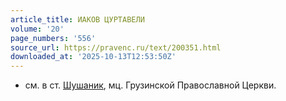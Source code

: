 ```yaml
---
article_title: ИАКОВ ЦУРТАВЕЛИ
volume: '20'
page_numbers: '556'
source_url: https://pravenc.ru/text/200351.html
downloaded_at: '2025-10-13T12:53:50Z'
---
```


- см. в ст. [Шушаник](https://pravenc.ru/text/Шушаник.html), мц. Грузинской Православной Церкви.
